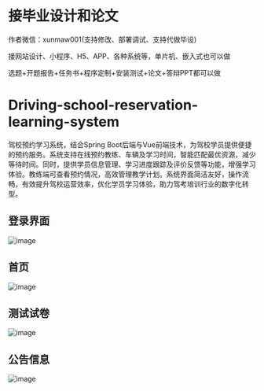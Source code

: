 # 接毕业设计和论文
作者微信：xunmaw001(支持修改、部署调试、支持代做毕设)

接网站设计、小程序、H5、APP、各种系统等，单片机、嵌入式也可以做

选题+开题报告+任务书+程序定制+安装测试+论文+答辩PPT都可以做
# Driving-school-reservation-learning-system
驾校预约学习系统，结合Spring Boot后端与Vue前端技术，为驾校学员提供便捷的预约服务。系统支持在线预约教练、车辆及学习时间，智能匹配最优资源，减少等待时间。同时，提供学员信息管理、学习进度跟踪及评价反馈等功能，增强学习体验。教练端可查看预约情况，高效管理教学计划。系统界面简洁友好，操作流畅，有效提升驾校运营效率，优化学员学习体验，助力驾考培训行业的数字化转型。
## 登录界面 
![image](https://github.com/user-attachments/assets/bf497008-2088-4eef-afbf-c9c758a99f9e)
## 首页
![image](https://github.com/user-attachments/assets/612bd3f2-eaba-4aaf-b0ac-ff60c192368f)
## 测试试卷
![image](https://github.com/user-attachments/assets/9b84b9a0-4fb7-48cd-b1ec-cfef766c197f)
## 公告信息
![image](https://github.com/user-attachments/assets/d353557b-61c8-4301-bcc8-b3e7b5ded8e3)
